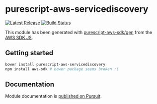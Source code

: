 # purescript-aws-servicediscovery

[![Latest Release](https://pursuit.purescript.org/packages/purescript-aws-servicediscovery/badge)](https://pursuit.purescript.org/packages/purescript-aws-servicediscovery)
[![Build Status](https://app.wercker.com/status/5909b9e96d1080804b17a28f72f87b6b/s/master)](https://app.wercker.com/project/byKey/5909b9e96d1080804b17a28f72f87b6b)

This module has been generated with [purescript-aws-sdk/gen](https://github.com/purescript-aws-sdk/gen) from the [AWS SDK JS](https://github.com/aws/aws-sdk-js).

## Getting started

```sh
bower install purescript-aws-servicediscovery
npm install aws-sdk # bower package seems broken :(
```

## Documentation

Module documentation is [published on Pursuit](http://pursuit.purescript.org/packages/purescript-aws-servicediscovery).
